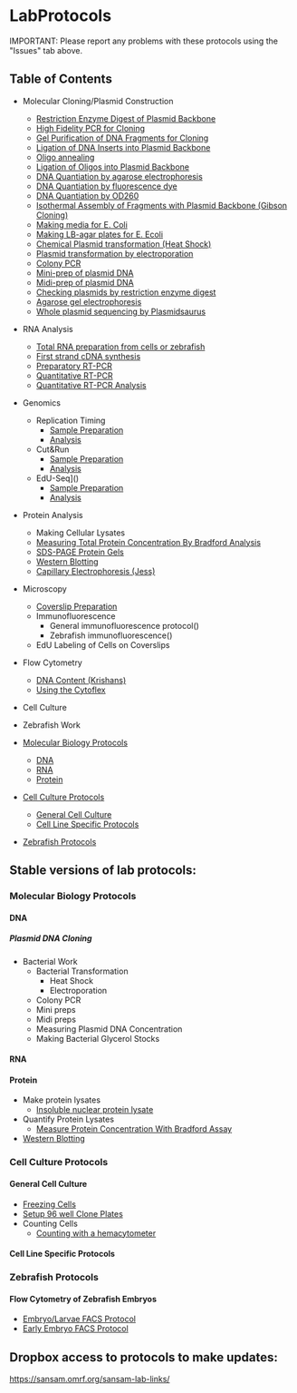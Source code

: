 # LabProtocols

IMPORTANT:  Please report any problems with these protocols using the "Issues" tab above.

## Table of Contents

- Molecular Cloning/Plasmid Construction
  - [Restriction Enzyme Digest of Plasmid Backbone]()
  - [High Fidelity PCR for Cloning]()
  - [Gel Purification of DNA Fragments for Cloning]()
  - [Ligation of DNA Inserts into Plasmid Backbone]()
  - [Oligo annealing]()
  - [Ligation of Oligos into Plasmid Backbone]()
  - [DNA Quantiation by agarose electrophoresis]()
  - [DNA Quantiation by fluorescence dye]()
  - [DNA Quantiation by OD260]()
  - [Isothermal Assembly of Fragments with Plasmid Backbone (Gibson Cloning)]()
  - [Making media for E. Coli]()
  - [Making LB-agar plates for E. Ecoli]()
  - [Chemical Plasmid transformation (Heat Shock)]()
  - [Plasmid transformation by electroporation]()
  - [Colony PCR]()
  - [Mini-prep of plasmid DNA]()
  - [Midi-prep of plasmid DNA]()
  - [Checking plasmids by restriction enzyme digest]()
  - [Agarose gel electrophoresis]()
  - [Whole plasmid sequencing by Plasmidsaurus]()
- RNA Analysis
  - [Total RNA preparation from cells or zebrafish]()
  - [First strand cDNA synthesis]()
  - [Preparatory RT-PCR]()
  - [Quantitative RT-PCR]()
  - [Quantitative RT-PCR Analysis]()
- Genomics
  - Replication Timing
    - [Sample Preparation]()
    - [Analysis]()
  - Cut&Run
    - [Sample Preparation]()
    - [Analysis]()
  - EdU-Seq]()
    - [Sample Preparation]()
    - [Analysis]()
- Protein Analysis
  - Making Cellular Lysates
  - [Measuring Total Protein Concentration By Bradford Analysis]()
  - [SDS-PAGE Protein Gels]()
  - [Western Blotting]()
  - [Capillary Electrophoresis (Jess)]()
- Microscopy
  - [Coverslip Preparation]()
  - Immunofluorescence
    - General immunofluorescence protocol()
    - Zebrafish immunofluorescence()
  - EdU Labeling of Cells on Coverslips 
- Flow Cytometry
  - [DNA Content (Krishans)]()
  - [Using the Cytoflex]()
- Cell Culture
- Zebrafish Work

- [Molecular Biology Protocols](https://github.com/SansamLab/LabProtocols#molecular-biology-protocols)
  - [DNA](https://github.com/SansamLab/LabProtocols#dna)
  - [RNA](https://github.com/SansamLab/LabProtocols#rna)
  - [Protein](https://github.com/SansamLab/LabProtocols#Protein)
- [Cell Culture Protocols](https://github.com/SansamLab/LabProtocols#cell-culture-protocols)
  - [General Cell Culture](https://github.com/SansamLab/LabProtocols#general-cell-culture)
  - [Cell Line Specific Protocols](https://github.com/SansamLab/LabProtocols#cell-line-specific-protocols)
- [Zebrafish Protocols](https://github.com/SansamLab/LabProtocols#zebrafish-protocols)

## Stable versions of lab protocols:

### Molecular Biology Protocols
#### DNA
##### Plasmid DNA Cloning
- Bacterial Work
  - Bacterial Transformation
    - Heat Shock
    - Electroporation
  - Colony PCR
  - Mini preps
  - Midi preps
  - Measuring Plasmid DNA Concentration
  - Making Bacterial Glycerol Stocks

#### RNA
#### Protein
- Make protein lysates
  - [Insoluble nuclear protein lysate](https://www.dropbox.com/s/xmprqxllyn0rnoi/2022-04-11%20-%20Cs_Chromatin_Associated_Protein_Isolation.pdf?dl=0)
- Quantify Protein Lysates
  - [Measure Protein Concentration With Bradford Assay](https://www.dropbox.com/s/6ecpykkl8irhqgy/2022-04-11%20-%20Bradford_Assay.pdf?dl=0)
- [Western Blotting]()

### Cell Culture Protocols
#### General Cell Culture
- [Freezing Cells](https://www.dropbox.com/s/votdco15jmducls/2022-04-11%20-%20Protocol_For_Freezing_Cells.pdf?dl=0)
- [Setup 96 well Clone Plates]()
- Counting Cells
  - [Counting with a hemacytometer](https://www.dropbox.com/s/affdw2fcd266nuv/2016-07-06%20-%20Hemacytometer_Counting.pdf?dl=0)

#### Cell Line Specific Protocols

### Zebrafish Protocols

#### Flow Cytometry of Zebrafish Embryos
- [Embryo/Larvae FACS Protocol](https://www.dropbox.com/s/sgc0n255z0h2gpp/2020-08-26%20-%20_Cgs_Embryo_Facs_Protocol_2020Aug26_Cls.pdf?dl=0)
- [Early Embryo FACS Protocol](https://www.dropbox.com/s/sgc0n255z0h2gpp/2020-08-26%20-%20_Cgs_Embryo_Facs_Protocol_2020Aug26_Cls.pdf?dl=0)


## Dropbox access to protocols to make updates:

https://sansam.omrf.org/sansam-lab-links/
